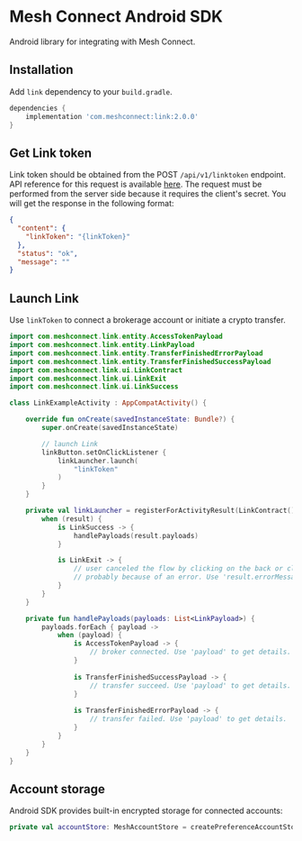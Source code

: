 # Mesh Connect Android SDK

Android library for integrating with Mesh Connect.

## Installation

Add `link` dependency to your `build.gradle`.
```gradle
dependencies {
    implementation 'com.meshconnect:link:2.0.0'
}
```

## Get Link token

Link token should be obtained from the POST `/api/v1/linktoken` endpoint. API reference for this request is available [here](https://docs.meshconnect.com/reference/post_api-v1-linktoken). The request must be performed from the server side because it requires the client's secret. You will get the response in the following format:
```json
{
  "content": {
    "linkToken": "{linkToken}"
  },
  "status": "ok",
  "message": ""
}
```

## Launch Link

Use `linkToken` to connect a brokerage account or initiate a crypto transfer.

```kotlin
import com.meshconnect.link.entity.AccessTokenPayload
import com.meshconnect.link.entity.LinkPayload
import com.meshconnect.link.entity.TransferFinishedErrorPayload
import com.meshconnect.link.entity.TransferFinishedSuccessPayload
import com.meshconnect.link.ui.LinkContract
import com.meshconnect.link.ui.LinkExit
import com.meshconnect.link.ui.LinkSuccess

class LinkExampleActivity : AppCompatActivity() {

    override fun onCreate(savedInstanceState: Bundle?) {
        super.onCreate(savedInstanceState)

        // launch Link
        linkButton.setOnClickListener {
            linkLauncher.launch(
                "linkToken"
            )
        }
    }

    private val linkLauncher = registerForActivityResult(LinkContract()) { result ->
        when (result) {
            is LinkSuccess -> {
                handlePayloads(result.payloads)
            }

            is LinkExit -> {
                // user canceled the flow by clicking on the back or close button
                // probably because of an error. Use 'result.errorMessage' to get details.
            }
        }
    }

    private fun handlePayloads(payloads: List<LinkPayload>) {
        payloads.forEach { payload ->
            when (payload) {
                is AccessTokenPayload -> {
                    // broker connected. Use 'payload' to get details.
                }
                
                is TransferFinishedSuccessPayload -> {
                    // transfer succeed. Use 'payload' to get details.
                }
                
                is TransferFinishedErrorPayload -> {
                    // transfer failed. Use 'payload' to get details.
                }
            }
        }
    }
}
```

## Account storage

Android SDK provides built-in encrypted storage for connected accounts:
```kotlin
private val accountStore: MeshAccountStore = createPreferenceAccountStore(context)
```
